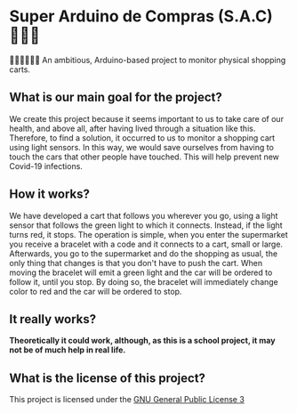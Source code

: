 # Super Arduino de Compras (S.A.C) 🦸‍♂️🛒
🦸🏿‍♀️🦸🏻‍♂️ An ambitious, Arduino-based project to monitor physical shopping carts.

## **What is our main goal for the project?**
We create this project because it seems important to us to take care of our health, and above all, after having lived through a situation like this. Therefore, to find a solution, it occurred to us to monitor a shopping cart using light sensors. In this way, we would save ourselves from having to touch the cars that other people have touched. This will help prevent new Covid-19 infections.

## **How it works?**
We have developed a cart that follows you wherever you go, using a light sensor that follows the green light to which it connects. Instead, if the light turns red, it stops. The operation is simple, when you enter the supermarket you receive a bracelet with a code and it connects to a cart, small or large. Afterwards, you go to the supermarket and do the shopping as usual, the only thing that changes is that you don't have to push the cart. When moving the bracelet will emit a green light and the car will be ordered to follow it, until you stop. By doing so, the bracelet will immediately change color to red and the car will be ordered to stop.

## It really works?
**Theoretically it could work, although, as this is a school project, it may not be of much help in real life.**

## What is the license of this project?
This project is licensed under the [GNU General Public License 3](URL "https://github.com/IngrownMink4/superarduinodecompras/blob/master/LICENSE")


